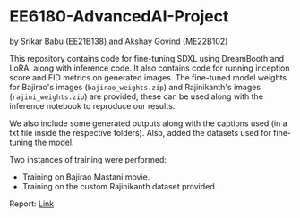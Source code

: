 # EE6180-AdvancedAI-Project
by Srikar Babu (EE21B138) and Akshay Govind (ME22B102)

This repository contains code for fine-tuning SDXL using DreamBooth and LoRA, along with inference code. It also contains code for running inception score and FID metrics on generated images. The fine-tuned model weights for Bajirao's images (``bajirao_weights.zip``) and Rajinikanth's images (``rajini_weights.zip``) are provided; these can be used along with the inference notebook to reproduce our results.

We also include some generated outputs along with the captions used (in a txt file inside the respective folders). Also, added the datasets used for fine-tuning the model.

Two instances of training were performed:
- Training on Bajirao Mastani movie.
- Training on the custom Rajinikanth dataset provided.

Report: [Link](https://drive.google.com/file/d/1oU-z8ARTqXkc_K4ENZuwj0AkAgt7dDSR/view?usp=sharing)
